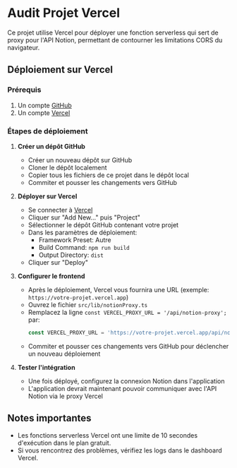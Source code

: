 
# Audit Projet Vercel

Ce projet utilise Vercel pour déployer une fonction serverless qui sert de proxy pour l'API Notion, permettant de contourner les limitations CORS du navigateur.

## Déploiement sur Vercel

### Prérequis
1. Un compte [GitHub](https://github.com)
2. Un compte [Vercel](https://vercel.com)

### Étapes de déploiement

1. **Créer un dépôt GitHub**
   - Créer un nouveau dépôt sur GitHub
   - Cloner le dépôt localement
   - Copier tous les fichiers de ce projet dans le dépôt local
   - Commiter et pousser les changements vers GitHub

2. **Déployer sur Vercel**
   - Se connecter à [Vercel](https://vercel.com)
   - Cliquer sur "Add New..." puis "Project"
   - Sélectionner le dépôt GitHub contenant votre projet
   - Dans les paramètres de déploiement:
     - Framework Preset: Autre
     - Build Command: `npm run build`
     - Output Directory: `dist`
   - Cliquer sur "Deploy"

3. **Configurer le frontend**
   - Après le déploiement, Vercel vous fournira une URL (exemple: `https://votre-projet.vercel.app`)
   - Ouvrez le fichier `src/lib/notionProxy.ts`
   - Remplacez la ligne `const VERCEL_PROXY_URL = '/api/notion-proxy';` par:
     ```javascript
     const VERCEL_PROXY_URL = 'https://votre-projet.vercel.app/api/notion-proxy';
     ```
   - Commiter et pousser ces changements vers GitHub pour déclencher un nouveau déploiement

4. **Tester l'intégration**
   - Une fois déployé, configurez la connexion Notion dans l'application
   - L'application devrait maintenant pouvoir communiquer avec l'API Notion via le proxy Vercel

## Notes importantes
- Les fonctions serverless Vercel ont une limite de 10 secondes d'exécution dans le plan gratuit.
- Si vous rencontrez des problèmes, vérifiez les logs dans le dashboard Vercel.
